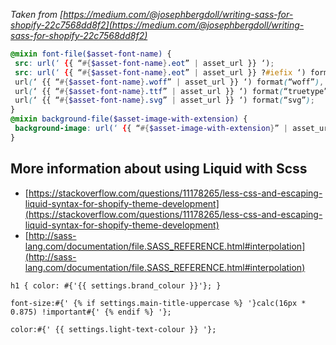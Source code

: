 

_Taken from [https://medium.com/@josephbergdoll/writing-sass-for-shopify-22c7568dd8f2](https://medium.com/@josephbergdoll/writing-sass-for-shopify-22c7568dd8f2)_

```scss
@mixin font-file($asset-font-name) {
 src: url(‘ {{ “#{$asset-font-name}.eot” | asset_url }} ‘);
 src: url(‘ {{ “#{$asset-font-name}.eot” | asset_url }} ?#iefix ‘) format(“embedded-opentype”),
 url(‘ {{ “#{$asset-font-name}.woff” | asset_url }} ‘) format(“woff”),
 url(‘ {{ “#{$asset-font-name}.ttf” | asset_url }} ‘) format(“truetype”),
 url(‘ {{ “#{$asset-font-name}.svg” | asset_url }} ‘) format(“svg”);
}
@mixin background-file($asset-image-with-extension) {
 background-image: url(‘ {{ “#{$asset-image-with-extension}” | asset_url }} ‘)
}
```

## More information about using Liquid with Scss

* [https://stackoverflow.com/questions/11178265/less-css-and-escaping-liquid-syntax-for-shopify-theme-development](https://stackoverflow.com/questions/11178265/less-css-and-escaping-liquid-syntax-for-shopify-theme-development)
* [http://sass-lang.com/documentation/file.SASS_REFERENCE.html#interpolation](http://sass-lang.com/documentation/file.SASS_REFERENCE.html#interpolation)

`h1 { color: #{'{{ settings.brand_colour }}'}; }`

`font-size:#{' {% if settings.main-title-uppercase %} '}calc(16px * 0.875) !important#{' {% endif %} '};`

`color:#{' {{ settings.light-text-colour }} '};`
